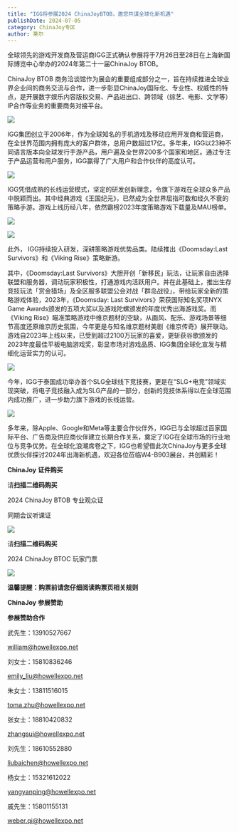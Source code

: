 ```yaml
---
title: "IGG将参展2024 ChinaJoyBTOB，邀您共谋全球化新机遇"
publishDate: 2024-07-05
category: ChinaJoy专区
author: 莱尔
---
```


全球领先的游戏开发商及营运商IGG正式确认参展将于7月26日至28日在上海新国际博览中心举办的2024年第二十一届ChinaJoy BTOB。

ChinaJoy BTOB 商务洽谈馆作为展会的重要组成部分之一，旨在持续推进全球业界企业间的商务交流与合作，进一步彰显ChinaJoy国际化、专业性、权威性的特点，是开展数字娱乐内容版权交易、产品进出口、跨领域（综艺、电影、文学等）IP合作等业务的重要商务对接平台。

![](https://ec-net-1251389766.cos.ap-shanghai.myqcloud.com/wp-content/uploads/2024/07/20240705161530543.png)

IGG集团创立于2006年，作为全球知名的手机游戏及移动应用开发商和营运商，在全世界范围内拥有庞大的客户群体，总用户数超过17亿。多年来，IGG以23种不同语言版本向全球发行手游产品，用户遍及全世界200多个国家和地区。通过专注于产品运营和用户服务，IGG赢得了广大用户和合作伙伴的高度认可。

![](https://ec-net-1251389766.cos.ap-shanghai.myqcloud.com/wp-content/uploads/2024/07/20240705161534894.png)

IGG凭借成熟的长线运营模式，坚定的研发创新理念，令旗下游戏在全球众多产品中脱颖而出。其中经典游戏《王国纪元》，已然成为全世界屈指可数和经久不衰的策略手游。游戏上线历经八年，依然霸榜2023年度策略游戏下载量及MAU榜单。

![](https://ec-net-1251389766.cos.ap-shanghai.myqcloud.com/wp-content/uploads/2024/07/20240705161536232.png)

![](https://ec-net-1251389766.cos.ap-shanghai.myqcloud.com/wp-content/uploads/2024/07/20240705161538620.png)

此外， IGG持续投入研发，深耕策略游戏优势品类。陆续推出《Doomsday:Last Survivors》和《Viking Rise》策略新游。

其中，《Doomsday:Last Survivors》大胆开创「新移民」玩法，让玩家自由选择联盟和服务器，调动玩家积极性，打通游戏内活跃用户。并在此基础上，推出生存竞技玩法「赏金猎场」及全区服多联盟公会对战「群岛战役」，带给玩家全新的策略游戏体验，2023年，《Doomsday: Last Survivors》荣获国际知名奖项NYX Game Awards颁发的五项大奖以及游戏陀螺颁发的年度优秀出海游戏奖。而《Viking Rise》瞄准策略游戏中维京题材的空缺，从画风、配乐、游戏场景等细节高度还原维京历史氛围，今年更是与知名维京题材美剧《维京传奇》展开联动。游戏自2023年上线以来，已受到超过2100万玩家的喜爱，更斩获谷歌颁发的2023年度最佳平板电脑游戏奖，彰显市场对游戏品质、IGG集团全球化宣发与精细化运营实力的认可。

![](https://ec-net-1251389766.cos.ap-shanghai.myqcloud.com/wp-content/uploads/2024/07/20240705161541553.png)

今年，IGG于泰国成功举办首个SLG全球线下竞技赛，更是在“SLG+电竞”领域实现突破，将电子竞技融入成为SLG产品的一部分，创新的竞技体系得以在全球范围内成功推广，进一步助力旗下游戏的长线运营。

![](https://ec-net-1251389766.cos.ap-shanghai.myqcloud.com/wp-content/uploads/2024/07/20240705161543679.png)

多年来，除Apple、Google和Meta等主要合作伙伴外，IGG已与全球超过百家国际平台、广告商及供应商伙伴建立长期合作关系，奠定了IGG在全球市场的行业地位与竞争优势。在全球化浪潮席卷之下，IGG也希望借此次ChinaJoy与更多全球优质伙伴探讨2024年出海新机遇，欢迎各位莅临W4-B903展台，共创精彩！

**ChinaJoy** **证件购买**

  
请**扫描二维码购买**

2024 ChinaJoy BTOB 专业观众证

同期会议听课证

![](https://ec-net-1251389766.cos.ap-shanghai.myqcloud.com/wp-content/uploads/2024/07/20240705161555544.png)

请**扫描二维码购买**

2024 ChinaJoy BTOC 玩家门票

![](https://ec-net-1251389766.cos.ap-shanghai.myqcloud.com/wp-content/uploads/2024/07/20240705161558889.png)

**温馨提醒：购票前请您仔细阅读购票页相关规则**

**ChinaJoy** **参展赞助**

**参展赞助合作**

武先生：13910527667

[william@howellexpo.net](mailto:william@howellexpo.net)

刘女士：15810836246

[emily\_liu@howellexpo.net](mailto:emily_liu@howellexpo.net)

朱女士：13811516015

[toma.zhu@howellexpo.net](mailto:toma.zhu@howellexpo.net)

张女士：18810420832

[zhangsui@howellexpo.net](mailto:zhangsui@howellexpo.net)

刘先生：18610552880

[liubaichen@howellexpo.net](mailto:liubaichen@howellexpo.net)

杨女士：15321612022

[yangyanping@howellexpo.net](mailto:yangyanping@howellexpo.net)

戚先生：15801155131

weber.qi@howellexpo.net
